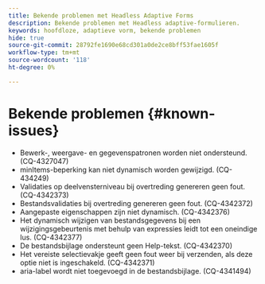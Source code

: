 ```yaml
---
title: Bekende problemen met Headless Adaptive Forms
description: Bekende problemen met Headless adaptive-formulieren.
keywords: hoofdloze, adaptieve vorm, bekende problemen
hide: true
source-git-commit: 28792fe1690e68cd301a0de2ce8bff53fae1605f
workflow-type: tm+mt
source-wordcount: '118'
ht-degree: 0%

---
```



# Bekende problemen {#known-issues}

* Bewerk-, weergave- en gegevenspatronen worden niet ondersteund. (CQ-4327047)
* minItems-beperking kan niet dynamisch worden gewijzigd. (CQ-434249)
* Validaties op deelvensterniveau bij overtreding genereren geen fout. (CQ-4342373)
* Bestandsvalidaties bij overtreding genereren geen fout. (CQ-4342372)
* Aangepaste eigenschappen zijn niet dynamisch. (CQ-4342376)
* Het dynamisch wijzigen van bestandsgegevens bij een wijzigingsgebeurtenis met behulp van expressies leidt tot een oneindige lus. (CQ-4342377)
* De bestandsbijlage ondersteunt geen Help-tekst. (CQ-4342370)
* Het vereiste selectievakje geeft geen fout weer bij verzenden, als deze optie niet is ingeschakeld. (CQ-4342371)
* aria-label wordt niet toegevoegd in de bestandsbijlage. (CQ-4341494)
